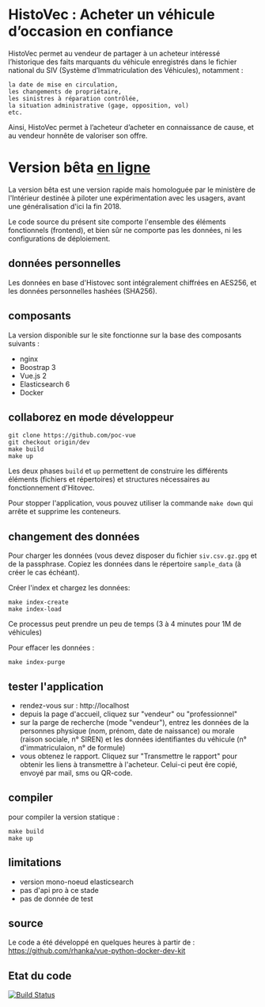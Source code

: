# HistoVec : Acheter un véhicule d’occasion en confiance

HistoVec permet au vendeur de partager à un acheteur intéressé l’historique des faits marquants du véhicule enregistrés dans le fichier national du SIV (Système d’Immatriculation des Véhicules), notamment :

    la date de mise en circulation,
    les changements de propriétaire,
    les sinistres à réparation contrôlée,
    la situation administrative (gage, opposition, vol)
    etc.

Ainsi, HistoVec permet à l’acheteur d’acheter en connaissance de cause, et au vendeur honnête de valoriser son offre.

# Version bêta [en ligne](https://histovec.interieur.gouv.fr)

La version bêta est une version rapide mais homologuée par le ministère de l'Intérieur destinée à piloter une expérimentation avec les usagers, avant une généralisation d'ici la fin 2018.

Le code source du présent site comporte l'ensemble des éléments fonctionnels (frontend), et bien sûr ne comporte pas les données, ni les configurations de déploiement.

## données personnelles
Les données en base d'Histovec sont intégralement chiffrées en AES256, et les données personnelles hashées (SHA256).

## composants
La version disponible sur le site fonctionne sur la base des composants suivants :
- nginx
- Boostrap 3
- Vue.js 2
- Elasticsearch 6
- Docker

## collaborez en mode développeur
```
git clone https://github.com/poc-vue
git checkout origin/dev
make build
make up
```
Les deux phases `build` et `up` permettent de construire les différents éléments (fichiers et répertoires) et structures nécessaires au fonctionnement d'Hitovec.

Pour stopper l'application, vous pouvez utiliser la commande `make down` qui arrête et supprime les conteneurs.

## changement des données

Pour charger les données (vous devez disposer du fichier `siv.csv.gz.gpg` et de la passphrase.
Copiez les données dans le répertoire `sample_data` (à créer le cas échéant).

Créer l'index et chargez les données:

```
make index-create
make index-load
```
Ce processus peut prendre un peu de temps (3 à 4 minutes pour 1M de véhicules)

Pour effacer les données :
```
make index-purge
```

## tester l'application

- rendez-vous sur : http://localhost
- depuis la page d'accueil,  cliquez sur "vendeur" ou "professionnel"
- sur la parge de recherche (mode "vendeur"), entrez les données de la personnes physique (nom, prénom, date de naissance) ou morale (raison sociale, n° SIREN) et les données identifiantes du véhicule (n° d'immatriculaion, n° de formule)
- vous obtenez le rapport. Cliquez sur "Transmettre le rapport" pour obtenir les liens à transmettre à l'acheteur. Celui-ci peut êre copié, envoyé par mail, sms ou QR-code.

## compiler

pour compiler la version statique :
```
make build
make up
```

## limitations
- version mono-noeud elasticsearch
- pas d'api pro à ce stade
- pas de donnée de test

## source
Le code a été développé en quelques heures à partir de :
https://github.com/rhanka/vue-python-docker-dev-kit

## Etat du code

[![Build Status](https://travis-ci.org/histovec/histovec-beta.svg?branch=dev)](https://travis-ci.org/histovec/histovec-beta)

